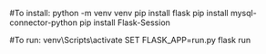 #To install:
python -m venv venv
pip install flask
pip install mysql-connector-python
pip install Flask-Session

#To run:
venv\Scripts\activate
SET FLASK_APP=run.py
flask run
